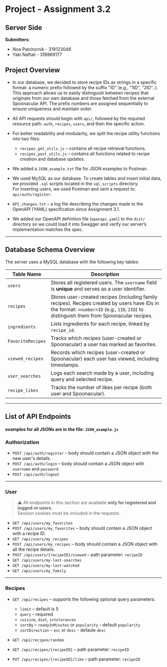 # Project - Assignment 3.2 

## Server Side

**Submitters**:
* Noa Patchornik - 319123048  
* Yaki Naftali - 318969177

## Project Overview

* In our database, we decided to store recipe IDs as strings in a specific format: a numeric prefix followed by the suffix "ID" (e.g., "1ID", "2ID"..). This approach allows us to easily distinguish between recipes that originate from our own database and those fetched from the external Spoonacular API.
The prefix numbers are assigned sequentially to ensure uniqueness and maintain order.

* All API requests should begin with `api/`, followed by the required resource path: `auth`, `recipes`, `users`, and then the specific action.

* For better readability and modularity, we split the recipe utility functions into two files:
  - `recipes_get_utils.js` – contains all recipe retrieval functions.
  - `recipes_post_utils.js` – contains all functions related to recipe creation and database updates.

* We added a `JSON_example.txt` file for JSON examples to Postman.

* We used MySQL as our database. To create tables and insert initial data, we provided `.sql` scripts located in the `sql_scripts` directory.  
  For inserting users, we used Postman and sent a request to: `api/auth/register`.


* `API_changes.txt` – a log file describing the changes made to the OpenAPI (YAML) specification since Assignment 3.1.

* We added our OpenAPI definition file (`openapi.yaml`) to the `dist/` directory so we could load it into Swagger and verify our server’s implementation matches the spec.

---
## Database Schema Overview

The server uses a MySQL database with the following key tables:

| Table Name         | Description |
|--------------------|-------------|
| `users`            | Stores all registered users. The `username` field is **unique** and serves as a user identifier. |
| `recipes`          | Stores user-created recipes (including family recipes). Recipes created by users have IDs in the format: `<number>ID` (e.g., `1ID`, `2ID`) to distinguish them from Spoonacular recipes. |
| `ingredients`      | Lists ingredients for each recipe, linked by `recipe_id`. |
| `FavoriteRecipes`  | Tracks which recipes (user-created or Spoonacular) a user has marked as favorites. |
| `viewed_recipes`   | Records which recipes (user-created or Spoonacular) each user has viewed, including timestamps. |
| `user_searches`    | Logs each search made by a user, including query and selected recipe. |
| `recipe_likes`     | Tracks the number of likes per recipe (both user and Spoonacular). |

---

## List of API Endpoints 
#### examples for all JSONs are in the file:  `JSON_example.js` 

### Authorization
* `POST /api/auth/register` – body should contain a JSON object with the new user's details.  
* `POST /api/auth/login` – body should contain a JSON object with `username` and `password`.  
* `POST /api/auth/logout`

---

### User

> ⚠️ All endpoints in this section are available **only for registered and logged-in users**.  
> Session cookies must be included in the requests.

* `GET /api/users/my_favorites`  
* `POST /api/users/my_favorites` – body should contain a JSON object with a recipe ID.  
* `GET /api/users/my_recipes`  
* `POST /api/users/my_recipes` – body should contain a JSON object with all the recipe details.  
* `POST /api/users/{recipeID}/viewed` – path parameter: `recipeID`  
* `GET /api/users/my-last-searches`  
* `GET /api/users/my-last-watched`  
* `GET /api/users/my_family`

---

### Recipes

* `GET /api/recipes` – supports the following optional query parameters:
  - `limit` – default is 5  
  - `query` – required  
  - `cuisine`, `diet`, `intolerances`  
  - `sortBy` – `readyInMinutes` or `popularity` - default `popularity`  
  - `sortDirection` – `asc` or `desc` - defaule `desc`

* `GET /api/recipes/random`

* `GET /api/recipes/{recipeID}` – path parameter: `recipeID`

* `PUT /api/recipes/{recipeID}/like` – path parameter: `recipeID`